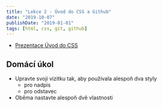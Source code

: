 ```yaml
---
title: "Lekce 2 - Úvod do CSS a Github"
date: "2019-10-07"
publishDate: "2019-01-01"
tags: [html, css, git, github]
---
```


- [Prezentace Úvod do CSS](https://docs.google.com/presentation/d/1llO8ic42U5_GQM1PQgGMDL8fD1SZgeSaM-Kvmaz8H8o/edit?usp=sharing)

## Domácí úkol

* Upravte svoji vizitku tak, aby používala alespoň dva styly
    * pro nadpis
    * pro odstavec
* Oběma nastavte alespoň dvě vlastnosti
